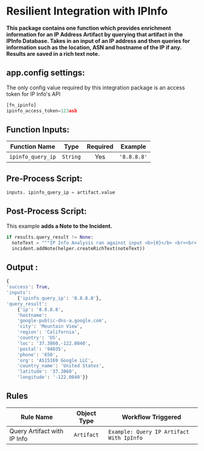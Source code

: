 # Resilient Integration with IPInfo
**This package contains one function which provides enrichment information for an IP Address Artifact by querying that artifact in the IPInfo Database. Takes in an input of an IP address and then queries for information such as the location, ASN and hostname of the IP if any. Results are saved in a rich text note.**


## app.config settings:
The only config value required by this integration package is an access token for IP Info's API

```python
[fn_ipinfo]
ipinfo_access_token=123asb 

```

## Function Inputs:
| Function Name | Type | Required | Example |
| ------------- | :--: | :-------:| ------- |
| `ipinfo_query_ip` | `String` | Yes | `'8.8.8.8'` |


## Pre-Process Script:
```python
inputs. ipinfo_query_ip = artifact.value
```

## Post-Process Script:
This example **adds a Note to the Incident.**
```python
if results.query_result != None:
  noteText = """IP Info Analysis ran against input <b>{0}</b> <br><br> Hostname : <b>{1}</b> <br> Country <b>{2}</b> <br> GeoLocation :<b>{3}</b>""".format(results.inputs["ipinfo_query_ip"], results.query_result['hostname'], results.query_result['country'], results.query_result['loc'])
  incident.addNote(helper.createRichText(noteText))
```

## Output :
```python
{
'success': True, 
'inputs': 
    {'ipinfo_query_ip': '8.8.8.8'}, 
'query_result': 
    {'ip': '8.8.8.8', 
    'hostname': 
    'google-public-dns-a.google.com', 
    'city': 'Mountain View', 
    'region': 'California', 
    'country': 'US', 
    'loc': '37.3860,-122.0840', 
    'postal': '94035', 
    'phone': '650', 
    'org': 'AS15169 Google LLC', 
    'country_name': 'United States', 
    'latitude': '37.3860', 
    'longitude': '-122.0840'}}

```
## Rules
| Rule Name | Object Type | Workflow Triggered |
| --------- | :---------: | ------------------ |
| 	Query Artifact with IP Info | `Artifact` | `Example: Query IP Artifact With IpInfo` |
